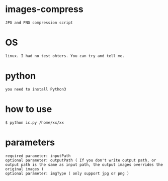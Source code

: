 # images-compress
    JPG and PNG compression script
# OS
    linux. I had no test ohters. You can try and tell me.
# python
    you need to install Python3
# how to use
    $ python ic.py /home/xx/xx
# parameters
    required parameter: inputPath
    optional parameter: outputPath ( If you don't write output path, or output path is the same as input path, the output images overrides the original images )
    optional parameter: imgType ( only support jpg or png )
